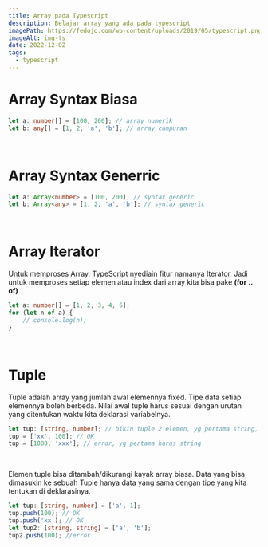 ```yaml
---
title: Array pada Typescript
description: Belajar array yang ada pada typescript
imagePath: https://fedojo.com/wp-content/uploads/2019/05/typescript.png
imageAlt: img-ts
date: 2022-12-02
tags:
  - typescript
---
```


# Array Syntax Biasa

```ts
let a: number[] = [100, 200]; // array numerik
let b: any[] = [1, 2, 'a', 'b']; // array campuran
```

<br>

# Array Syntax Generric

```ts
let a: Array<number> = [100, 200]; // syntax generic
let b: Array<any> = [1, 2, 'a', 'b']; // syntax generic
```

<br>

# Array Iterator

Untuk memproses Array, TypeScript nyediain fitur namanya Iterator. Jadi untuk memproses
setiap elemen atau index dari array kita bisa pake **(for .. of)**

```ts
let a: number[] = [1, 2, 3, 4, 5];
for (let n of a) {
	// console.log(n);
}
```

<br>

# Tuple

Tuple adalah array yang jumlah awal elemennya fixed. Tipe data setiap elemennya boleh
berbeda. Nilai awal tuple harus sesuai dengan urutan yang ditentukan waktu kita deklarasi
variabelnya.

```ts
let tup: [string, number]; // bikin tuple 2 elemen, yg pertama string, kedua numerik
tup = ['xx', 100]; // OK
tup = [1000, 'xxx']; // error, yg pertama harus string
```

<br>

Elemen tuple bisa ditambah/dikurangi kayak array biasa. Data yang bisa dimasukin ke
sebuah Tuple hanya data yang sama dengan tipe yang kita tentukan di deklarasinya.

```ts
let tup: [string, number] = ['a', 1];
tup.push(100); // OK
tup.push('xx'); // OK
let tup2: [string, string] = ['a', 'b'];
tup2.push(100); //error
```

<br>
